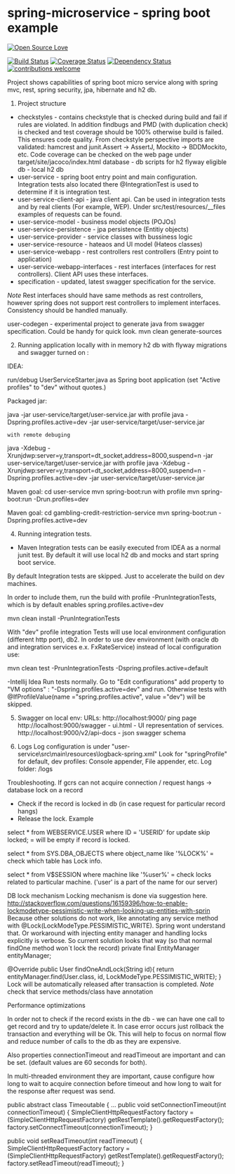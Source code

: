 # spring-microservice - spring boot example
[![Open Source Love](https://badges.frapsoft.com/os/v2/open-source.svg?v=103)](https://github.com/ellerbrock/open-source-badge/)    

[![Build Status](https://travis-ci.org/Iurii-Dziuban/spring-microservice.svg?branch=master)](https://travis-ci.org/Iurii-Dziuban/spring-microservice)
[![Coverage Status](https://coveralls.io/repos/github/Iurii-Dziuban/spring-microservice/badge.svg?branch=master)](https://coveralls.io/github/Iurii-Dziuban/spring-microservice?branch=master)
[![Dependency Status](https://www.versioneye.com/user/projects/58e33daa26a5bb002b54c0c6/badge.svg?style=flat-square)](https://www.versioneye.com/user/projects/58e33daa26a5bb002b54c0c6)
[![contributions welcome](https://img.shields.io/badge/contributions-welcome-brightgreen.svg?style=flat)](https://github.com/Iurii-Dziuban/spring-microservice/issues)

Project shows capabilities of spring boot micro service along with spring mvc, rest, spring security, jpa, hibernate and h2 db.

1) Project structure
- checkstyles - contains checkstyle that is checked during build and fail if rules are violated. In addition findbugs and PMD (with duplication check) is checked and test coverage should be 100% otherwise build is failed.
This ensures code quality. From checkstyle perspective imports are validated: 
﻿hamcrest and junit.Assert -> AssertJ, Mockito -> BDDMockito, etc. Code coverage can be checked on the web page under target/site/jacoco/index.html 
database - db scripts for h2 flyway eligible
db - local h2 db
- user-service - spring boot entry point and main configuration. Integration tests also located there @IntegrationTest is used to determine if it is integration test.
- user-service-client-api - java client api. Can be used in integration tests and by real clients (For example, WEP). Under src/test/resources/__files ﻿﻿examples of requests can be found.
- user-service-model - business model objects (POJOs)
- user-service-persistence - jpa persistence (Entitiy objects)
- user-service-provider - service classes with bussiness logic
- user-service-resource - hateaos and UI model (Hateos classes)
- user-service-webapp - rest controllers rest controllers (Entry point to application)
- user-service-webapp-interfaces - rest interfaces (interfaces for rest controllers). Client API uses these interfaces.
- specification - updated, latest swagger specification for the service.

*Note* Rest interfaces should have same methods as rest controllers, however spring does not support rest controllers to implement interfaces. Consistency should be handled manually. 

user-codegen - experimental project to generate java from swagger specification.
                                      Could be handy for quick look.
  mvn clean generate-sources

2) Running application locally with in memory h2 db with flyway migrations and swagger turned on :

IDEA:

run/debug UserServiceStarter.java as Spring boot application (set "Active profiles" to "dev" without quotes.)

Packaged jar:

  java -jar user-service/target/user-service.jar
         with profile
  java -Dspring.profiles.active=dev -jar user-service/target/user-service.jar

    with remote debuging

  java -Xdebug -Xrunjdwp:server=y,transport=dt_socket,address=8000,suspend=n -jar user-service/target/user-service.jar
         with profile
  java -Xdebug -Xrunjdwp:server=y,transport=dt_socket,address=8000,suspend=n -Dspring.profiles.active=dev -jar user-service/target/user-service.jar

Maven goal:
  cd user-service
    mvn spring-boot:run
         with profile
    mvn spring-boot:run -Drun.profiles=dev
    
Maven goal:
  cd gambling-credit-restriction-service
    mvn spring-boot:run -Dspring.profiles.active=dev

4) Running integration tests.
  - Maven
Integration tests can be easily executed from IDEA as a normal junit test. By default it will use local h2 db and mocks and start spring boot service.

By default Integration tests are skipped. Just to accelerate the build on dev machines.

In order to include them, run the build with profile -PrunIntegrationTests, 
which is by default enables spring.profiles.active=dev

mvn clean install -PrunIntegrationTests

With "dev" profile integration Tests will use local environment configuration (different http port), db2.
In order to use dev environment (with oracle db and integration services e.x. FxRateService) instead of local configuration use:

mvn clean test -PrunIntegrationTests -Dspring.profiles.active=default

  -Intellij Idea
Run tests normally. Go to "Edit configurations" add property to "VM options" : "-Dspring.profiles.active=dev"
and run. Otherwise tests with @IfProfileValue(name ="spring.profiles.active", value ="dev") will be skipped.

5) Swagger on local env:
URLs:
http://localhost:9000/ ping page
http://localhost:9000/swagger - ui.html - UI representation of services.
http://localhost:9000/v2/api-docs - json swagger schema

6) Logs
Log configuration is under "user-service\src\main\resources\logback-spring.xml"
Look for "springProfile" for default, dev profiles: Console appender, File appender, etc.
Log folder: /logs

Troubleshooting.
If gcrs can not acquire connection / request hangs -> database lock on a record
- Check if the record is locked in db (in case request for particular record hangs)
- Release the lock.
Example

select * from WEBSERVICE.USER where ID = 'USERID' for update skip locked;
 = will be empty if record is locked.

select * from SYS.DBA_OBJECTS where object_name like '%LOCK%'
 = check which table has Lock info.

select * from V$SESSION where machine like '%user%'
 = check locks related to particular machine. ('user' is a part of the name for our server)
 
 DB lock mechanism
 Locking mechanism is done via suggestion here. http://stackoverflow.com/questions/16159396/how-to-enable-lockmodetype-pessimistic-write-when-looking-up-entities-with-sprin
 Because other solutions do not work, like annotating any service method with @Lock(LockModeType.PESSIMISTIC_WRITE). Spring wont understand that.
 Or workaround with injecting entity manager and handling locks explicitly is verbose.
 So current solution looks that way (so that normal findOne method won`t lock the record)
 private final EntityManager entityManager;
 
 @Override
 public User findOneAndLock(String id){
     return entityManager.find(User.class, id, LockModeType.PESSIMISTIC_WRITE);
 }
 Lock will be automatically released after transaction is completed. *Note* check that service methods/class have annotation 
 
 Performance optimizations
 
 In order not to check if the record exists in the db - we can have one call to get record and try to update/delete it. In case error occurs just rollback the transaction and everything will be Ok.
 This will help to focus on normal flow and reduce number of calls to the db as they are expensive.
 
 Also properties connectionTimeout and readTimeout are important and can be set. (default values are 60 seconds for both).
 
 In multi-threaded environment they are important, cause configure how long to wait to acquire connection before timeout and how long to wait for the response after request was send.
 
 public abstract class Timeoutable {
 ...
 public void setConnectionTimeout(int connectionTimeout) {
     SimpleClientHttpRequestFactory factory = (SimpleClientHttpRequestFactory) getRestTemplate().getRequestFactory();
     factory.setConnectTimeout(connectionTimeout);
 }
 
 public void setReadTimeout(int readTimeout) {
     SimpleClientHttpRequestFactory factory = (SimpleClientHttpRequestFactory) getRestTemplate().getRequestFactory();
     factory.setReadTimeout(readTimeout);
 }
